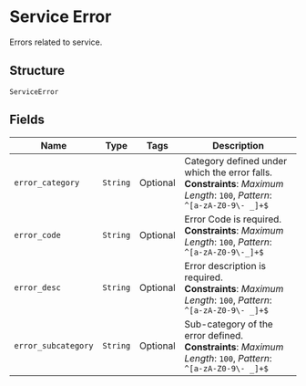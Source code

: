 
# Service Error

Errors related to service.

## Structure

`ServiceError`

## Fields

| Name | Type | Tags | Description |
|  --- | --- | --- | --- |
| `error_category` | `String` | Optional | Category defined under which the error falls.<br>**Constraints**: *Maximum Length*: `100`, *Pattern*: `^[a-zA-Z0-9\- _]+$` |
| `error_code` | `String` | Optional | Error Code is required.<br>**Constraints**: *Maximum Length*: `100`, *Pattern*: `^[a-zA-Z0-9\-_]+$` |
| `error_desc` | `String` | Optional | Error description is required.<br>**Constraints**: *Maximum Length*: `100`, *Pattern*: `^[a-zA-Z0-9\- _]+$` |
| `error_subcategory` | `String` | Optional | Sub-category of the error defined.<br>**Constraints**: *Maximum Length*: `100`, *Pattern*: `^[a-zA-Z0-9\- _]+$` |

## Example (as JSON)

```json
{
  "errorCategory": "Resource Not Found",
  "errorCode": "404",
  "errorDesc": "Requested resource not found in database",
  "errorSubcategory": "Record not Found in Database"
}
```

